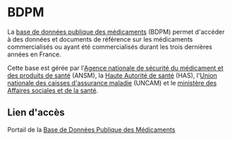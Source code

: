 # BDPM
<!-- SPDX-License-Identifier: MPL-2.0 -->

La [base de données publique des médicaments](http://base-donnees-publique.medicaments.gouv.fr/) (BDPM) permet d'accéder à des données et documents de référence sur les médicaments commercialisés ou ayant été commercialisés durant les trois dernières années en France.

Cette base est gérée par l'[Agence nationale de sécurité du médicament et des produits de santé](https://ansm.sante.fr/) (ANSM), la [Haute Autorité de santé](https://www.has-sante.fr/) (HAS), l'[Union nationale des caisses d'assurance maladie](https://assurance-maladie.ameli.fr/qui-sommes-nous/notre-fonctionnement/gouvernance/gouvernance-assurance-maladie) (UNCAM) et le [ministère des Affaires sociales et de la santé](https://solidarites-sante.gouv.fr/).

## Lien d'accès
Portail de la [Base de Données Publique des Médicaments](http://base-donnees-publique.medicaments.gouv.fr/)
